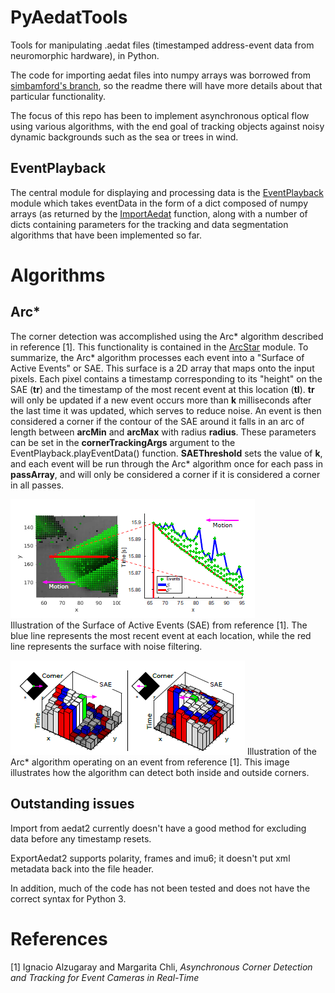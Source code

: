 # PyAedatTools
Tools for manipulating .aedat files (timestamped address-event data from neuromorphic hardware), in Python.

The code for importing aedat files into numpy arrays was borrowed from [simbamford's branch](https://github.com/simbamford/AedatTools), so the readme there will have more details about that particular functionality.

The focus of this repo has been to implement asynchronous optical flow using various algorithms, with the end goal of tracking objects against noisy dynamic backgrounds such as the sea or trees in wind.

## EventPlayback

The central module for displaying and processing data is the [EventPlayback](https://github.com/believeinlain/PyAedatTools/blob/master/PyAedatTools/EventPlayback.py) module which takes eventData in the form of a dict composed of numpy arrays (as returned by the [ImportAedat](https://github.com/believeinlain/PyAedatTools/blob/master/PyAedatTools/ImportAedat.py) function, along with a number of dicts containing parameters for the tracking and data segmentation algorithms that have been implemented so far.

# Algorithms

## Arc*

The corner detection was accomplished using the Arc* algorithm described in reference [1]. This functionality is contained in the [ArcStar](https://github.com/believeinlain/PyAedatTools/blob/master/PyAedatTools/ArcStar.py) module. To summarize, the Arc* algorithm processes each event into a "Surface of Active Events" or SAE. This surface is a 2D array that maps onto the input pixels. Each pixel contains a timestamp corresponding to its "height" on the SAE (**tr**) and the timestamp of the most recent event at this location (**tl**). **tr** will only be updated if a new event occurs more than **k** milliseconds after the last time it was updated, which serves to reduce noise. An event is then considered a corner if the contour of the SAE around it falls in an arc of length between **arcMin** and **arcMax** with radius **radius**. These parameters can be set in the **cornerTrackingArgs** argument to the EventPlayback.playEventData() function. **SAEThreshold** sets the value of **k**, and each event will be run through the Arc* algorithm once for each pass in **passArray**, and will only be considered a corner if it is considered a corner in all passes.

![Surface of Active Events](/images/SAE.png)  
Illustration of the Surface of Active Events (SAE) from reference [1]. The blue line represents the most recent event at each location, while the red line represents the surface with noise filtering.

![ArcStar](/images/ArcStar.png)
Illustration of the Arc* algorithm operating on an event from reference [1]. This image illustrates how the algorithm can detect both inside and outside corners.

## Outstanding issues

Import from aedat2 currently doesn't have a good method for excluding data before any timestamp resets.

ExportAedat2 supports polarity, frames and imu6; it doesn't put xml metadata back into the file header.

In addition, much of the code has not been tested and does not have the correct syntax for Python 3.

# References

[1] Ignacio Alzugaray and Margarita Chli, <em>Asynchronous Corner Detection and Tracking for Event Cameras in Real-Time</em>
